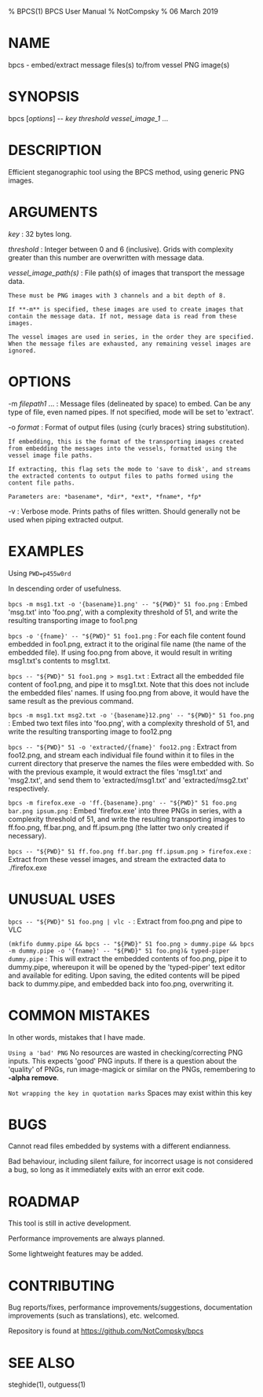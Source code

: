 % BPCS(1) BPCS User Manual
% NotCompsky
% 06 March 2019

# NAME

bpcs - embed/extract message files(s) to/from vessel PNG image(s)

# SYNOPSIS

bpcs [*options*] -- *key* *threshold* *vessel_image_1* ...

# DESCRIPTION

Efficient steganographic tool using the BPCS method, using generic PNG images.

# ARGUMENTS

*key*
:   32 bytes long.

*threshold*
:   Integer between 0 and 6 (inclusive).
    Grids with complexity greater than this number are overwritten with message data.

*vessel_image_path(s)*
:   File path(s) of images that transport the message data.
    
    These must be PNG images with 3 channels and a bit depth of 8.
    
    If **-m** is specified, these images are used to create images that contain the message data. If not, message data is read from these images.

    The vessel images are used in series, in the order they are specified. When the message files are exhausted, any remaining vessel images are ignored.

# OPTIONS

-m *filepath1* ...
:   Message files (delineated by space) to embed.
    Can be any type of file, even named pipes.
    If not specified, mode will be set to 'extract'.

-o *format*
:   Format of output files (using {curly braces} string substitution).

    If embedding, this is the format of the transporting images created from embedding the messages into the vessels, formatted using the vessel image file paths.

    If extracting, this flag sets the mode to 'save to disk', and streams the extracted contents to output files to paths formed using the content file paths.

    Parameters are: *basename*, *dir*, *ext*, *fname*, *fp*

-v
:   Verbose mode. Prints paths of files written. Should generally not be used when piping extracted output.

# EXAMPLES

Using `PWD=p455w0rd`

In descending order of usefulness.

`bpcs -m msg1.txt -o '{basename}1.png' -- "${PWD}" 51 foo.png`
:   Embed 'msg.txt' into 'foo.png', with a complexity threshold of 51, and write the resulting transporting image to foo1.png

`bpcs -o '{fname}' -- "${PWD}" 51 foo1.png`
:   For each file content found embedded in foo1.png, extract it to the original file name (the name of the embedded file). If using foo.png from above, it would result in writing msg1.txt's contents to msg1.txt.

`bpcs -- "${PWD}" 51 foo1.png > msg1.txt`
:   Extract all the embedded file content of foo1.png, and pipe it to msg1.txt. Note that this does not include the embedded files' names. If using foo.png from above, it would have the same result as the previous command.

`bpcs -m msg1.txt msg2.txt -o '{basename}12.png' -- "${PWD}" 51 foo.png`
:   Embed two text files into 'foo.png', with a complexity threshold of 51, and write the resulting transporting image to foo12.png

`bpcs -- "${PWD}" 51 -o 'extracted/{fname}' foo12.png`
:   Extract from foo12.png, and stream each individual file found within it to files in the current directory that preserve the names the files were embedded with. So with the previous example, it would extract the files 'msg1.txt' and 'msg2.txt', and send them to 'extracted/msg1.txt' and 'extracted/msg2.txt' respectively.

`bpcs -m firefox.exe -o 'ff.{basename}.png' -- "${PWD}" 51 foo.png bar.png ipsum.png`
:   Embed 'firefox.exe' into three PNGs in series, with a complexity threshold of 51, and write the resulting transporting images to ff.foo.png, ff.bar.png, and ff.ipsum.png (the latter two only created if necessary).

`bpcs -- "${PWD}" 51 ff.foo.png ff.bar.png ff.ipsum.png > firefox.exe`
:   Extract from these vessel images, and stream the extracted data to ./firefox.exe

# UNUSUAL USES

`bpcs -- "${PWD}" 51 foo.png | vlc -`
:   Extract from foo.png and pipe to VLC

`(mkfifo dummy.pipe && bpcs -- "${PWD}" 51 foo.png > dummy.pipe && bpcs -m dummy.pipe -o '{fname}' -- "${PWD}" 51 foo.png)& typed-piper dummy.pipe`
:   This will extract the embedded contents of foo.png, pipe it to dummy.pipe, whereupon it will be opened by the 'typed-piper' text editor and available for editing. Upon saving, the edited contents will be piped back to dummy.pipe, and embedded back into foo.png, overwriting it.

# COMMON MISTAKES

In other words, mistakes that I have made.

`Using a 'bad' PNG`
    No resources are wasted in checking/correcting PNG inputs. This expects 'good' PNG inputs. If there is a question about the 'quality' of PNGs, run image-magick or similar on the PNGs, remembering to **-alpha remove**.

`Not wrapping the key in quotation marks`
    Spaces may exist within this key

# BUGS
Cannot read files embedded by systems with a different endianness.

Bad behaviour, including silent failure, for incorrect usage is not considered a bug, so long as it immediately exits with an error exit code.

# ROADMAP

This tool is still in active development.

Performance improvements are always planned.

Some lightweight features may be added.

# CONTRIBUTING

Bug reports/fixes, performance improvements/suggestions, documentation improvements (such as translations), etc. welcomed.

Repository is found at https://github.com/NotCompsky/bpcs

# SEE ALSO
steghide(1), outguess(1)
